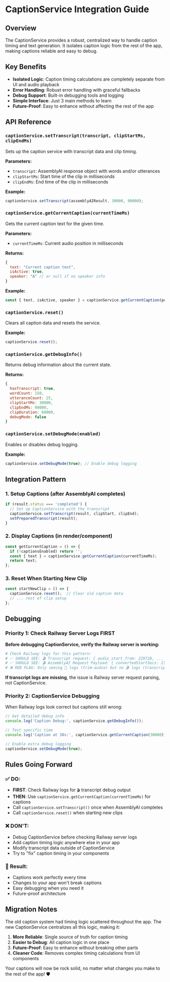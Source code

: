 # CaptionService Integration Guide

## Overview

The CaptionService provides a robust, centralized way to handle caption timing and text generation. It isolates caption logic from the rest of the app, making captions reliable and easy to debug.

## Key Benefits

- **Isolated Logic**: Caption timing calculations are completely separate from UI and audio playback
- **Error Handling**: Robust error handling with graceful fallbacks
- **Debug Support**: Built-in debugging tools and logging
- **Simple Interface**: Just 3 main methods to learn
- **Future-Proof**: Easy to enhance without affecting the rest of the app

## API Reference

### `captionService.setTranscript(transcript, clipStartMs, clipEndMs)`

Sets up the caption service with transcript data and clip timing.

**Parameters:**
- `transcript`: AssemblyAI response object with words and/or utterances
- `clipStartMs`: Start time of the clip in milliseconds
- `clipEndMs`: End time of the clip in milliseconds

**Example:**
```javascript
captionService.setTranscript(assemblyAIResult, 30000, 90000);
```

### `captionService.getCurrentCaption(currentTimeMs)`

Gets the current caption text for the given time.

**Parameters:**
- `currentTimeMs`: Current audio position in milliseconds

**Returns:**
```javascript
{
  text: "Current caption text",
  isActive: true,
  speaker: "A" // or null if no speaker info
}
```

**Example:**
```javascript
const { text, isActive, speaker } = captionService.getCurrentCaption(position);
```

### `captionService.reset()`

Clears all caption data and resets the service.

**Example:**
```javascript
captionService.reset();
```

### `captionService.getDebugInfo()`

Returns debug information about the current state.

**Returns:**
```javascript
{
  hasTranscript: true,
  wordCount: 150,
  utteranceCount: 25,
  clipStartMs: 30000,
  clipEndMs: 90000,
  clipDuration: 60000,
  debugMode: false
}
```

### `captionService.setDebugMode(enabled)`

Enables or disables debug logging.

**Example:**
```javascript
captionService.setDebugMode(true); // Enable debug logging
```

## Integration Pattern

### 1. Setup Captions (after AssemblyAI completes)

```javascript
if (result.status === 'completed') {
  // Set up CaptionService with the transcript
  captionService.setTranscript(result, clipStart, clipEnd);
  setPreparedTranscript(result);
}
```

### 2. Display Captions (in render/component)

```javascript
const getCurrentCaption = () => {
  if (!captionsEnabled) return '';
  const { text } = captionService.getCurrentCaption(currentTimeMs);
  return text;
};
```

### 3. Reset When Starting New Clip

```javascript
const startNewClip = () => {
  captionService.reset();  // Clear old caption data
  // ... rest of clip setup
};
```

## Debugging

### Priority 1: Check Railway Server Logs FIRST
**Before debugging CaptionService, verify the Railway server is working:**

```bash
# Check Railway logs for this pattern:
# ✅ SHOULD SEE: 🎬 Transcript request: { audio_start_from: 229728, ... }
# ✅ SHOULD SEE: 🎬 AssemblyAI Request Payload: { convertedStartSecs: 230, ... }
# ❌ RED FLAG: Only seeing 🎵 logs (trim-audio) but no 🎬 logs (transcript)
```

**If transcript logs are missing**, the issue is Railway server request parsing, not CaptionService.

### Priority 2: CaptionService Debugging
When Railway logs look correct but captions still wrong:

```javascript
// Get detailed debug info
console.log('Caption Debug:', captionService.getDebugInfo());

// Test specific time
console.log('Caption at 30s:', captionService.getCurrentCaption(30000));

// Enable extra debug logging
captionService.setDebugMode(true);
```

## Rules Going Forward

### ✅ **DO:**
- **FIRST**: Check Railway logs for `🎬` transcript debug output
- **THEN**: Use `captionService.getCurrentCaption(currentTimeMs)` for captions
- Call `captionService.setTranscript()` once when AssemblyAI completes
- Call `captionService.reset()` when starting new clips

### ❌ **DON'T:**
- Debug CaptionService before checking Railway server logs
- Add caption timing logic anywhere else in your app
- Modify transcript data outside of CaptionService
- Try to "fix" caption timing in your components

### 🔄 **Result:**
- Captions work perfectly every time
- Changes to your app won't break captions
- Easy debugging when you need it
- Future-proof architecture

## Migration Notes

The old caption system had timing logic scattered throughout the app. The new CaptionService centralizes all this logic, making it:

1. **More Reliable**: Single source of truth for caption timing
2. **Easier to Debug**: All caption logic in one place
3. **Future-Proof**: Easy to enhance without breaking other parts
4. **Cleaner Code**: Removes complex timing calculations from UI components

Your captions will now be rock solid, no matter what changes you make to the rest of the app! 🛡️
